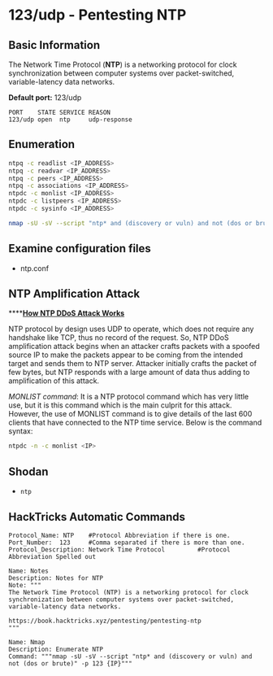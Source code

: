 # 123/udp - Pentesting NTP

## Basic Information

The Network Time Protocol \(**NTP**\) is a networking protocol for clock synchronization between computer systems over packet-switched, variable-latency data networks.

**Default port:** 123/udp

```text
PORT    STATE SERVICE REASON
123/udp open  ntp     udp-response
```

## Enumeration

```bash
ntpq -c readlist <IP_ADDRESS>
ntpq -c readvar <IP_ADDRESS>
ntpq -c peers <IP_ADDRESS>
ntpq -c associations <IP_ADDRESS>
ntpdc -c monlist <IP_ADDRESS>
ntpdc -c listpeers <IP_ADDRESS>
ntpdc -c sysinfo <IP_ADDRESS>
```

```bash
nmap -sU -sV --script "ntp* and (discovery or vuln) and not (dos or brute)" -p 123 <IP>
```

## Examine configuration files

* ntp.conf

## NTP Amplification Attack

\*\*\*\*[**How NTP DDoS Attack Works**](https://resources.infosecinstitute.com/network-time-protocol-ntp-threats-countermeasures/#gref)

NTP protocol by design uses UDP to operate, which does not require any handshake like TCP, thus no record of the request. So, NTP DDoS amplification attack begins when an attacker crafts packets with a spoofed source IP to make the packets appear to be coming from the intended target and sends them to NTP server. Attacker initially crafts the packet of few bytes, but NTP responds with a large amount of data thus adding to amplification of this attack.

_MONLIST command_: It is a NTP protocol command which has very little use, but it is this command which is the main culprit for this attack. However, the use of MONLIST command is to give details of the last 600 clients that have connected to the NTP time service. Below is the command syntax:

```bash
ntpdc -n -c monlist <IP>
```

## Shodan

* `ntp`

## HackTricks Automatic Commands

```text
Protocol_Name: NTP    #Protocol Abbreviation if there is one.
Port_Number:  123     #Comma separated if there is more than one.
Protocol_Description: Network Time Protocol         #Protocol Abbreviation Spelled out

Name: Notes
Description: Notes for NTP
Note: """
The Network Time Protocol (NTP) is a networking protocol for clock synchronization between computer systems over packet-switched, variable-latency data networks.

https://book.hacktricks.xyz/pentesting/pentesting-ntp
"""

Name: Nmap
Description: Enumerate NTP
Command: """nmap -sU -sV --script "ntp* and (discovery or vuln) and not (dos or brute)" -p 123 {IP}"""
```

